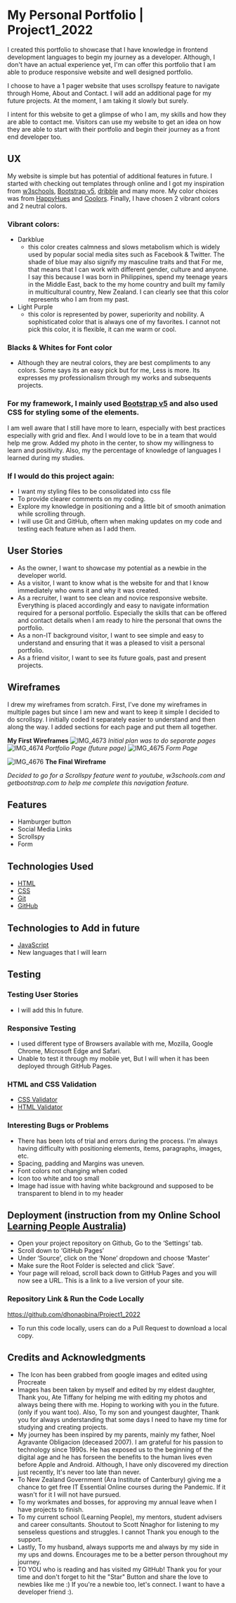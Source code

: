 # My Personal Portfolio | Project1_2022

I created this portfolio to showcase that I have knowledge in frontend development languages to begin my journey as a developer.
Although, I don't have an actual experience yet, I'm can offer this portfolio that I am able to produce responsive website and well designed portfolio.

I choose to have a 1 pager website that uses scrollspy feature to navigate through Home, About and Contact. I will add an additional page for my future projects. At the moment, I am taking it slowly but surely.

I intent for this website to get a glimpse of who I am, my skills and how they are able to contact me.
Visitors can use my website to get an idea on how they are able to start with their portfolio and begin their journey as a front end developer too.

## UX

My website is simple but has potential of additional features in future. I started with checking out templates through online and I got my inspiration from  [w3schools](http://w3schools.com), [Bootstrap v5](http://getbootstrap.com), [dribble](http://dribble.com) and many more.
My color choices was from [HappyHues](http://HappyHues.com)	and [Coolors](http://coolors.com). 
Finally, I have chosen 2 vibrant colors and 2 neutral colors.

### Vibrant colors:
* Darkblue 
  - this color creates calmness and slows metabolism which is widely used by popular social media sites such as Facebook & Twitter. The shade of blue may also signify my masculine traits and that For me, that means that I can work with different gender, culture and anyone. I say this because I was born in Philippines, spend my teenage years in the Middle East, back to the my home country and built my family in multicultural country, New Zealand. I can clearly see that this color represents who I am from my past.
* Light Purple
  - this color is represented by power, superiority and nobility. A sophisticated color that is always one of my favorites. I cannot not pick this color, it is flexible, it can me warm or cool. 
### Blacks & Whites for Font color
  - Although they are neutral colors, they are best compliments to any colors. Some says its an easy pick but for me, Less is more. Its expresses my professionalism through my works and subsequents projects.

### For my framework, I mainly used [Bootstrap v5](https://www.getbootstrap.info/) and also used CSS for styling some of the elements. 
I am well aware that I still have more to learn, especially with best practices especially with grid and flex. And I would love to be in a team that would help me grow. Added my photo in the center, to show my willingness to learn and positivity. Also, my the percentage of knowledge of languages I learned during my studies.

### If I would do this project again:
- I want my styling files to be consolidated into css file 
- To provide clearer comments on my coding.
- Explore my knowledge in positioning and a little bit of smooth animation while scrolling through.
- I will use Git and GitHub, oftern when making updates on my code and testing each feature when as I add them.

## User Stories

* As the owner, I want to showcase my potential as a newbie in the developer world.
* As a visitor, I want to know what is the website for and that I know immediately who owns it and why it was created.
* As a recruiter, I want to see clean and novice responsive website. Everything is placed accordingly and easy to navigate information required for a personal portfolio. Especially the skills that can be offered and contact details when I am ready to hire the personal that owns the portfolio.
* As a non-IT background visitor, I want to see simple and easy to understand and ensuring that it was a pleased to visit a personal portfolio.
* As a friend visitor, I want to see its future goals, past and present projects.

## Wireframes

I drew my wireframes from scratch. First, I've done my wireframes in multiple pages but since I am new and want to keep it simple I decided to do scrollspy. I initially coded it separately easier to understand and then along the way. I added sections for each page and put them all together.

**My First Wireframes**
![IMG_4673](https://user-images.githubusercontent.com/113093370/211264968-1209924e-59c4-4623-8186-c6b7db03960d.jpeg)
*Initial plan was to do separate pages*
![IMG_4674](https://user-images.githubusercontent.com/113093370/211265013-69e30982-e1f1-4791-b74e-e976ff8e41be.jpeg)
*Portfolio Page (future page)*
![IMG_4675](https://user-images.githubusercontent.com/113093370/211265034-895c0202-5caf-4f05-88d1-e653ba86b3a1.jpg)
*Form Page*

![IMG_4676](https://user-images.githubusercontent.com/113093370/211265067-d96791a9-320d-462a-b2e6-7d6a1a6aa6ef.jpg)
**The Final Wireframe**

*Decided to go for a Scrollspy feature went to youtube, w3schools.com and getbootstrap.com to help me complete this navigation feature.*

## Features
- Hamburger button 
- Social Media Links
- Scrollspy
- Form

## Technologies Used
- [HTML](https://developer.mozilla.org/en-US/docs/Glossary/HTML5)
- [CSS](https://developer.mozilla.org/en-US/docs/Glossary/CSS)
- [Git](https://git-scm.com/)
- [GitHub](https://github.com/)

## Technologies to Add in future
- [JavaScript](https://www.javascript.com/)
- New languages that I will learn

## Testing 
### Testing User Stories
- I will add this In future.
### Responsive Testing
- I used different type of Browsers available with me, Mozilla, Google Chrome, Microsoft Edge and Safari.
- Unable to test it through my mobile yet, But I will when it has been deployed through GitHub Pages.

### HTML and CSS Validation
- [CSS Validator](https://jigsaw.w3.org/css-validator/validator)
- [HTML Validator](https://validator.w3.org/#validate_by_input)

### Interesting Bugs or Problems
- There has been lots of trial and errors during the process. I'm always having difficulty with positioning elements, items, paragraphs, images, etc.
- Spacing, padding and Margins was uneven.
- Font colors not changing when coded
- Icon too white and too small 
- Image had issue with having white background and supposed to be transparent to blend in to my header

## Deployment (instruction from my Online School [Learning People Australia](https://www.learningpeople.com/au/))
- Open your project repository on Github, Go to the ‘Settings’ tab.
- Scroll down to ‘GitHub Pages’
- Under ‘Source’, click on the ‘None’ dropdown and choose ‘Master’
- Make sure the Root Folder is selected and click ‘Save’.
- Your page will reload, scroll back down to GitHub Pages and you will now see a URL.
This is a link to a live version of your site.

### Repository Link & Run the Code Locally
https://github.com/dhonaobina/Project1_2022
- To run this code locally, users can do a Pull Request to download a local copy.

## Credits and Acknowledgments
- The Icon has been grabbed from google images and edited using Procreate
- Images has been taken by myself and edited by my eldest daughter, Thank you, Ate Tiffany for helping me with editing my photos and always being there with me. Hoping to working with you in the future. (only if you want too). Also, To my son and youngest daughter, Thank you for always understanding that some days I need to have my time for studying and creating projects.
- My journey has been inspired by my parents, mainly my father, Noel Agravante Obligacion (deceased 2007). I am grateful for his passion to technology since 1990s. He has exposed us to the beginning of the digital age and he has forseen the benefits to the human lives even before Apple and Android. Although, I have only discovered my direction just recently, It's never too late than never.
- To New Zealand Government (Ara Institute of Canterbury) giving me a chance to get free IT Essential Online courses during the Pandemic. If it wasn't for it I will not have pursued. 
- To my workmates and bosses, for approving my annual leave when I have projects to finish.
- To my current school (Learning People), my mentors, student advisers and career consultants. Shoutout to Scott Nnaghor for listening to my senseless questions and struggles. I cannot Thank you enough to the support.
- Lastly, To my husband, always supports me and always by my side in my ups and downs. Encourages me to be a better person throughout my journey. 
- TO YOU who is reading and has visited my GitHub! Thank you for your time and don't forget to hit the "Star" Button and share the love to newbies like me :) If you're a newbie too, let's connect. I want to have a developer friend :).


